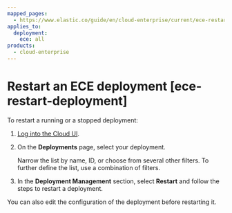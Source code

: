 ```yaml
---
mapped_pages:
  - https://www.elastic.co/guide/en/cloud-enterprise/current/ece-restart-deployment.html
applies_to:
  deployment:
    ece: all
products:
  - cloud-enterprise
---
```


# Restart an ECE deployment [ece-restart-deployment]

To restart a running or a stopped deployment:

1. [Log into the Cloud UI](../../deploy/cloud-enterprise/log-into-cloud-ui.md).
2. On the **Deployments** page, select your deployment.

    Narrow the list by name, ID, or choose from several other filters. To further define the list, use a combination of filters.

3. In the **Deployment Management** section, select **Restart** and follow the steps to restart a deployment.

You can also edit the configuration of the deployment before restarting it.
